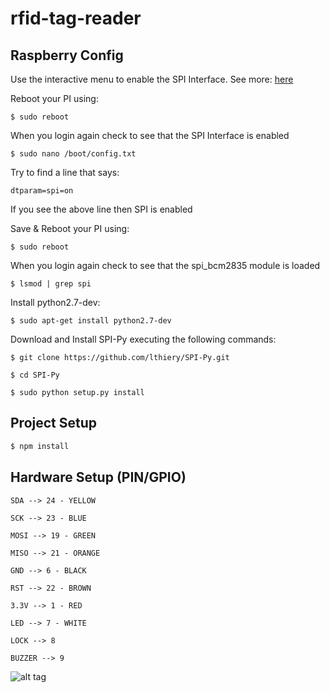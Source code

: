 # rfid-tag-reader

## Raspberry Config

Use the interactive menu to enable the SPI Interface. See more:  [here](https://www.raspberrypi-spy.co.uk/2014/08/enabling-the-spi-interface-on-the-raspberry-pi/)

Reboot your PI using:
```
$ sudo reboot
```
When you login again check to see that the SPI Interface is enabled
```
$ sudo nano /boot/config.txt
```
Try to find a line that says:
```
dtparam=spi=on
```
If you see the above line then SPI is enabled

Save & Reboot your PI using:
```
$ sudo reboot
```
When you login again check to see that the spi_bcm2835 module is loaded
```
$ lsmod | grep spi
```
Install python2.7-dev:
```
$ sudo apt-get install python2.7-dev
```
Download and Install SPI-Py executing the following commands:
```
$ git clone https://github.com/lthiery/SPI-Py.git
```
```
$ cd SPI-Py
```
```
$ sudo python setup.py install
```


## Project Setup
```bash
$ npm install
```

## Hardware Setup (PIN/GPIO)
```
SDA --> 24 - YELLOW

SCK --> 23 - BLUE

MOSI --> 19 - GREEN

MISO --> 21 - ORANGE

GND --> 6 - BLACK

RST --> 22 - BROWN

3.3V --> 1 - RED

LED --> 7 - WHITE

LOCK --> 8

BUZZER --> 9
```


![alt tag](http://osoyoo.com/wp-content/uploads/2017/06/raspberry-pi-zero.jpg)
